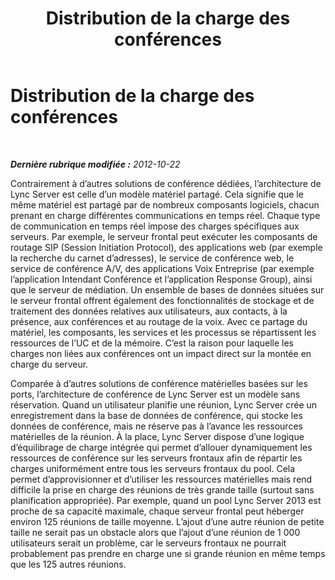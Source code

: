 ﻿---
title: Distribution de la charge des conférences
TOCTitle: Distribution de la charge des conférences
ms:assetid: 5901a076-1b6f-4720-8837-95fc7f3c37f3
ms:mtpsurl: https://technet.microsoft.com/fr-fr/library/JJ204922(v=OCS.15)
ms:contentKeyID: 49297313
ms.date: 05/20/2016
mtps_version: v=OCS.15
ms.translationtype: HT
---

# Distribution de la charge des conférences

 

_**Dernière rubrique modifiée :** 2012-10-22_

Contrairement à d’autres solutions de conférence dédiées, l’architecture de Lync Server est celle d’un modèle matériel partagé. Cela signifie que le même matériel est partagé par de nombreux composants logiciels, chacun prenant en charge différentes communications en temps réel. Chaque type de communication en temps réel impose des charges spécifiques aux serveurs. Par exemple, le serveur frontal peut exécuter les composants de routage SIP (Session Initiation Protocol), des applications web (par exemple la recherche du carnet d’adresses), le service de conférence web, le service de conférence A/V, des applications Voix Entreprise (par exemple l’application Intendant Conférence et l’application Response Group), ainsi que le serveur de médiation. Un ensemble de bases de données situées sur le serveur frontal offrent également des fonctionnalités de stockage et de traitement des données relatives aux utilisateurs, aux contacts, à la présence, aux conférences et au routage de la voix. Avec ce partage du matériel, les composants, les services et les processus se répartissent les ressources de l’UC et de la mémoire. C’est la raison pour laquelle les charges non liées aux conférences ont un impact direct sur la montée en charge du serveur.

Comparée à d’autres solutions de conférence matérielles basées sur les ports, l’architecture de conférence de Lync Server est un modèle sans réservation. Quand un utilisateur planifie une réunion, Lync Server crée un enregistrement dans la base de données de conférence, qui stocke les données de conférence, mais ne réserve pas à l’avance les ressources matérielles de la réunion. À la place, Lync Server dispose d’une logique d’équilibrage de charge intégrée qui permet d’allouer dynamiquement les ressources de conférence sur les serveurs frontaux afin de répartir les charges uniformément entre tous les serveurs frontaux du pool. Cela permet d’approvisionner et d’utiliser les ressources matérielles mais rend difficile la prise en charge des réunions de très grande taille (surtout sans planification appropriée). Par exemple, quand un pool Lync Server 2013 est proche de sa capacité maximale, chaque serveur frontal peut héberger environ 125 réunions de taille moyenne. L’ajout d’une autre réunion de petite taille ne serait pas un obstacle alors que l’ajout d’une réunion de 1 000 utilisateurs serait un problème, car le serveurs frontaux ne pourrait probablement pas prendre en charge une si grande réunion en même temps que les 125 autres réunions.

